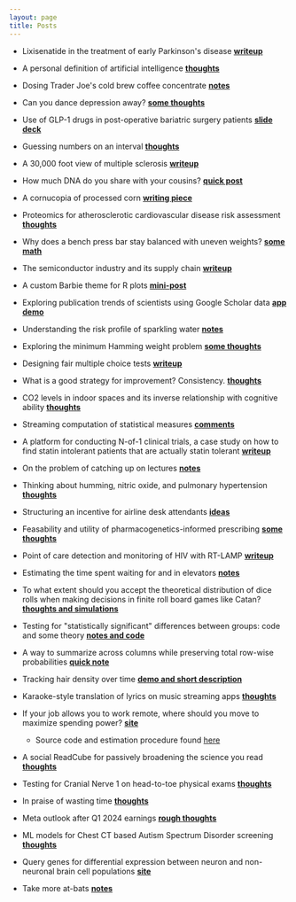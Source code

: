 ```yaml
---
layout: page
title: Posts
---
```


* Lixisenatide in the treatment of early Parkinson's disease **[writeup](posts/lixisenatide-early-pd.md)**

* A personal definition of artificial intelligence **[thoughts](posts/defining-AI.md)**

* Dosing Trader Joe's cold brew coffee concentrate **[notes](posts/measuring-tj-coffee.md)**

* Can you dance depression away? **[some thoughts](posts/treating-depression.md)**

* Use of GLP-1 drugs in post-operative bariatric surgery patients **[slide deck](posts/glp1-post-mbs.md)**

* Guessing numbers on an interval **[thoughts](posts/interval-number-choices.md)**

* A 30,000 foot view of multiple sclerosis **[writeup](posts/MS.md)**

* How much DNA do you share with your cousins? **[quick post](posts/relatedness-amongst-cousins.md)**

* A cornucopia of processed corn **[writing piece](posts/processed-corn.md)**

* Proteomics for atherosclerotic cardiovascular disease risk assessment **[thoughts](posts/ascvd-proteomics.md)**

* Why does a bench press bar stay balanced with uneven weights? **[some math](posts/balancing-bars.md)**

* The semiconductor industry and its supply chain **[writeup](posts/chips.md)**

* A custom Barbie theme for R plots **[mini-post](posts/barbie-figures.md)**

* Exploring publication trends of scientists using Google Scholar data **[app demo](posts/scholar-trends.md)**

* Understanding the risk profile of sparkling water **[notes](posts/sparkling-water.md)**

* Exploring the minimum Hamming weight problem **[some thoughts](posts/min-sum-pow-two.md)**

* Designing fair multiple choice tests **[writeup](posts/designing-fair-tests.md)**

* What is a good strategy for improvement? Consistency. **[thoughts](posts/consistent-improvement.md)**

* CO2 levels in indoor spaces and its inverse relationship with cognitive ability **[thoughts](posts/CO2-monitoring.md)**

* Streaming computation of statistical measures **[comments](posts/iterative-stat-measures.md)**

* A platform for conducting N-of-1 clinical trials, a case study on how to find statin intolerant patients that are actually statin tolerant **[writeup](posts/n-of-1-trials.md)**

* On the problem of catching up on lectures **[notes](posts/lecture-catch-up.md)**

* Thinking about humming, nitric oxide, and pulmonary hypertension **[thoughts](posts/humming-physiological-benefits.md)**

* Structuring an incentive for airline desk attendants **[ideas](posts/desk-attendants-incentives.md)**

* Feasability and utility of pharmacogenetics-informed prescribing **[some thoughts](posts/pharmacogenetics-drug-reactions.md)**

* Point of care detection and monitoring of HIV with RT-LAMP **[writeup](posts/poc-rtlamp.md)**

* Estimating the time spent waiting for and in elevators **[notes](posts/time-spent-in-elevators.md)**

* To what extent should you accept the theoretical distribution of dice rolls when making decisions in finite roll board games like Catan? **[thoughts and simulations](posts/catan-dice-roll-distributions.md)**

* Testing for "statistically significant" differences between groups: code and some theory **[notes and code](posts/multiple-correction.md)**

* A way to summarize across columns while preserving total row-wise probabilities **[quick note](posts/column-wise-means.md)**

* Tracking hair density over time **[demo and short description](posts/tracking-hair.md)**

* Karaoke-style translation of lyrics on music streaming apps **[thoughts](posts/synced-translation-of-music.md)**

* If your job allows you to work remote, where should you move to maximize spending power? **[site](shiny/income_ranker.html)** 
    * Source code and estimation procedure found [here](https://github.com/aditharun/income_distr)

* A social ReadCube for passively broadening the science you read **[thoughts](posts/paper-sharing-platform.md)**

* Testing for Cranial Nerve 1 on head-to-toe physical exams **[thoughts](posts/olfactory-cn-pe-test.md)**

* In praise of wasting time **[thoughts](posts/phones.md)**

* Meta outlook after Q1 2024 earnings **[rough thoughts](posts/meta.md)**

* ML models for Chest CT based Autism Spectrum Disorder screening **[thoughts](posts/asd-pred-by-chestCT.md)**

* Query genes for differential expression between neuron and non-neuronal brain cell populations **[site](shiny/allen_shiny.html)**

* Take more at-bats **[notes](posts/take-more-at-bats.md)**
